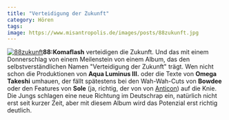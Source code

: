 ```yaml
---
title: "Verteidigung der Zukunft"
category: Hören
tags: 
image: https://www.misantropolis.de/images/posts/88zukunft.jpg
---
```


[![](http://www.misantropolis.de/wp-content/uploads/2008/04/88zukunft.jpg "88zukunft")](http://www.misantropolis.de/wp-content/uploads/2008/04/88zukunft.jpg)**88:Komaflash** verteidigen die Zukunft. Und das mit einem Donnerschlag von einem Meilenstein von einem Album, das den selbstverständlichen Namen "Verteidigung der Zukunft" trägt. Wen nicht schon die Produktionen von **Aqua Luminus III.** oder die Texte von **Omega Takeshi** umhauen, der fällt spätestens bei den Wah-Wah-Cuts von **Bowdee** oder den Features von **Sole** (ja, richtig, der von von [Anticon](http://www.anticon.com/)) auf die Knie. Die Jungs schlagen eine neue Richtung im Deutschrap ein, natürlich nicht erst seit kurzer Zeit, aber mit diesem Album wird das Potenzial erst richtig deutlich.